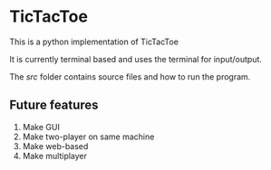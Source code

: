 # TicTacToe

This is a python implementation of TicTacToe

It is currently terminal based and uses the terminal for input/output.

The *src* folder contains source files and how to run the program.

## Future features

1. Make GUI
2. Make two-player on same machine
3. Make web-based
4. Make multiplayer